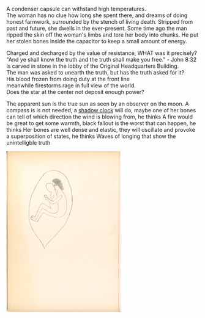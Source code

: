 A condenser capsule can withstand high temperatures.           
The woman has no clue how long she spent there,
and dreams of doing honest farmwork,
surrounded by the stench of living death.
Stripped from past and future, she dwells in the ever-present. 
Some time ago the man ripped the skin off the woman's limbs and tore her body into chunks. He put her stolen bones inside the capacitor to keep a small amount of energy. 

Charged and decharged by the value of resistance, WHAT was it precisely?  "And ye shall know the truth and the truth shall make you free." - John 8:32<br>
is carved in stone in the lobby of the Original Headquarters Building.<br>
The man was asked to unearth the truth, but has the truth asked for it?<br> 
His blood frozen from doing duty at the front line<br> 
meanwhile firestorms rage in full view of the world.<br> 
Does the star at the center not deposit enough power? 

The apparent sun is the true sun as seen by an observer on the moon.
A compass is is not needed, a [shadow clock](https://www.instagram.com/p/B3vDsDqIvt5/) will do, maybe one of her bones can tell of which direction the wind is blowing from, he thinks
A fire would be great to get some warmth, black fallout is the worst that can happen, he thinks Her bones are well dense and elastic, they will oscillate and provoke a superposition of states, he thinks Waves of longing that show the unintelligble truth

![](https://github.com/the-vtex-files/the-vtex-files.github.io/blob/master/images/psychedelic_epiphany-thumb.jpg)



